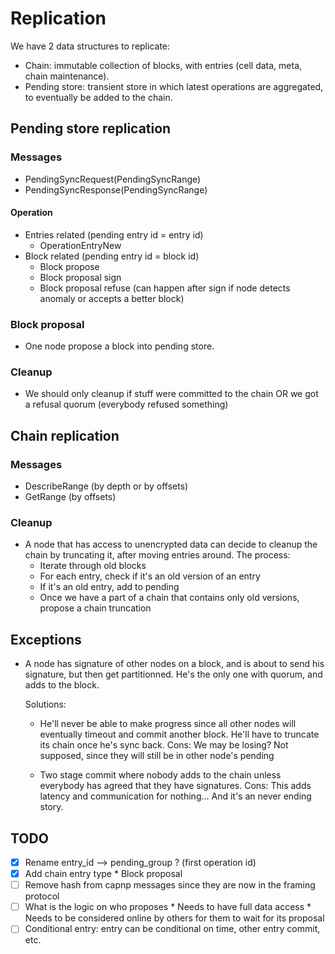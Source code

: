 

# Replication

We have 2 data structures to replicate:
* Chain: immutable collection of blocks, with entries (cell data, meta, chain maintenance).
* Pending store: transient store in which latest operations are aggregated, to eventually be added to the chain.


## Pending store replication

### Messages

* PendingSyncRequest(PendingSyncRange)
* PendingSyncResponse(PendingSyncRange)

#### Operation
* Entries related (pending entry id = entry id)
    * OperationEntryNew
* Block related (pending entry id = block id)
    * Block propose
    * Block proposal sign
    * Block proposal refuse (can happen after sign if node detects anomaly or accepts a better block)


### Block proposal
* One node propose a block into pending store. 


### Cleanup
* We should only cleanup if stuff were committed to the chain OR we got a refusal quorum (everybody refused something)




## Chain replication

### Messages
* DescribeRange (by depth or by offsets)
* GetRange (by offsets)

### Cleanup
* A node that has access to unencrypted data can decide to cleanup the chain by truncating it, after moving entries around.
  The process:
  * Iterate through old blocks
  * For each entry, check if it's an old version of an entry
  * If it's an old entry, add to pending
  * Once we have a part of a chain that contains only old versions, propose a chain truncation




## Exceptions
* A node has signature of other nodes on a block, and is about to send his signature, but then get partitionned.
  He's the only one with quorum, and adds to the block.

  Solutions:
  * He'll never be able to make progress since all other nodes will eventually timeout and commit another block.
    He'll have to truncate its chain once he's sync back.
    Cons: We may be losing? Not supposed, since they will still be in other node's pending

  * Two stage commit where nobody adds to the chain unless everybody has agreed that they have signatures.
    Cons: This adds latency and communication for nothing... And it's an never ending story.

## TODO
- [X] Rename entry_id --> pending_group ? (first operation id)
- [X] Add chain entry type
        * Block proposal
- [ ] Remove hash from capnp messages since they are now in the framing protocol
- [ ] What is the logic on who proposes
        * Needs to have full data access
        * Needs to be considered online by others for them to wait for its proposal
- [ ] Conditional entry: entry can be conditional on time, other entry commit, etc.